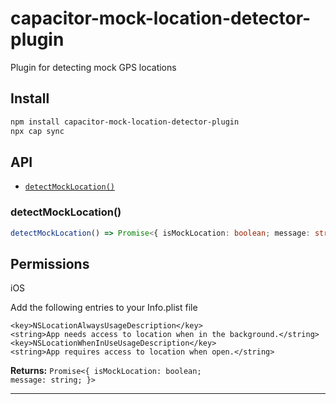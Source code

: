 # capacitor-mock-location-detector-plugin

Plugin for detecting mock GPS locations

## Install

```bash
npm install capacitor-mock-location-detector-plugin
npx cap sync
```

## API

<docgen-index>

* [`detectMockLocation()`](#detectmocklocation)

</docgen-index>

<docgen-api>
<!--Update the source file JSDoc comments and rerun docgen to update the docs below-->

### detectMockLocation()

```typescript
detectMockLocation() => Promise<{ isMockLocation: boolean; message: string; }>
```


## Permissions

iOS

Add the following entries to your Info.plist file

```
<key>NSLocationAlwaysUsageDescription</key>
<string>App needs access to location when in the background.</string>
<key>NSLocationWhenInUseUsageDescription</key>
<string>App requires access to location when open.</string>
```

**Returns:** <code>Promise&lt;{ isMockLocation: boolean; message: string; }&gt;</code>

--------------------

</docgen-api>
